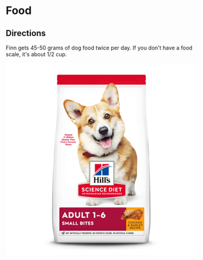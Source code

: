 # Food

## Directions

Finn gets 45-50 grams of dog food twice per day. If you don't have a food scale, it's about 1/2 cup.

![Dog Food](assets/images/sciencediet.jpg)